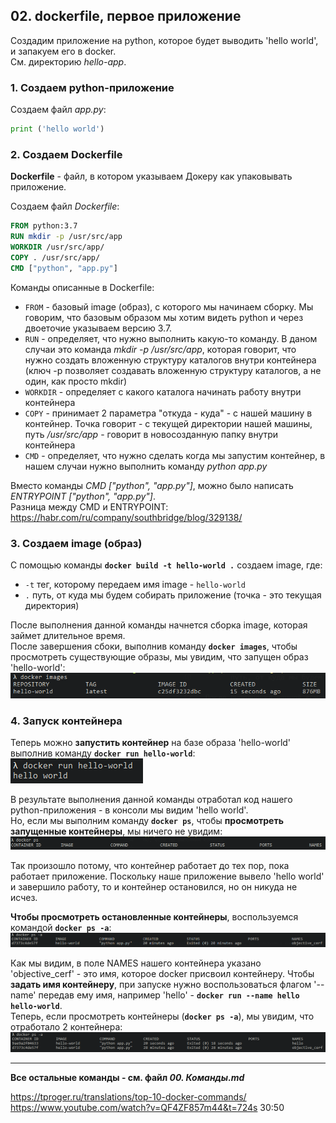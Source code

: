 ## 02. dockerfile, первое приложение

Создадим приложение на python, которое будет выводить 'hello world', и запакуем его в docker.   
См. директорию *hello-app*.   

### 1. Создаем python-приложение 

Создаем файл *app.py*:
```py
print ('hello world')
```

### 2. Создаем Dockerfile

**Dockerfile** - файл, в котором указываем Докеру как упаковывать приложение.   

Создаем файл *Dockerfile*:
```Dockerfile
FROM python:3.7
RUN mkdir -p /usr/src/app
WORKDIR /usr/src/app/
COPY . /usr/src/app/
CMD ["python", "app.py"]
```

Команды описанные в Dockerfile:
- `FROM` - базовый image (образ), с которого мы начинаем сборку. Мы говорим, что базовым образом мы хотим видеть python и через двоеточие указываем версию 3.7.
- `RUN` - определяет, что нужно выполнить какую-то команду. В даном случаи это команда *mkdir -p /usr/src/app*, которая говорит, что нужно создать вложенную структуру каталогов внутри контейнера (ключ -p позволяет создавать вложенную структуру каталогов, а не один, как просто mkdir)
- `WORKDIR` - определяет с какого каталога начинать работу внутри контейнера
- `COPY` - принимает 2 параметра "откуда - куда" - с нашей машину в контейнер. Точка говорит - с текущей директории нашей машины, путь */usr/src/app* - говорит в новосозданную папку внутри контейнера
- `CMD` - определяет, что нужно cделать когда мы запустим контейнер, в нашем случаи нужно выполнить команду *python app.py*

Вместо команды *CMD ["python", "app.py"]*, можно было написать *ENTRYPOINT ["python", "app.py"]*.    
Разница между CMD и ENTRYPOINT: https://habr.com/ru/company/southbridge/blog/329138/

### 3. Создаем image (образ)

С помощью команды **`docker build -t hello-world .`** создаем image, где:
- `-t` тег, которому передаем имя image - `hello-world` 
- `.` путь, от куда мы будем собирать приложение (точка - это текущая директория)

После выполнения данной команды начнется сборка image, которая займет длительное время.  
После завершения сбоки, выполнив команду **`docker images`**, чтобы просмотреть существующие образы, мы увидим, что запущен образ 'hello-world':   
![](./imgs/02.1.png)

### 4. Запуск контейнера 

Теперь можно **запустить контейнер** на базе образа 'hello-world' выполнив команду **`docker run hello-world`**:
![](./imgs/02.2.png)

В результате выполнения данной команды отработал код нашего python-приложения - в консоли мы видим 'hello world'.  
Но, если мы выполним команду **`docker ps`**, чтобы **просмотреть запущенные контейнеры**, мы ничего не увидим:
![](./imgs/02.3.png)

Так произошло потому, что контейнер работает до тех пор, пока работает приложение. Поскольку наше приложение вывело 'hello world' и завершило работу, то и контейнер остановился, но он никуда не исчез.  

**Чтобы просмотреть остановленные контейнеры**, воспользуемся командой **`docker ps -a`**:
![](./imgs/02.4.png)

Как мы видим, в поле NAMES нашего контейнера указано 'objective_cerf' - это имя, которое docker присвоил контейнеру. Чтобы **задать имя контейнеру**, при запуске нужно воспользоваться флагом '--name' передав ему имя, например 'hello' - **`docker run --name hello hello-world`**.   
Теперь, если просмотреть контейнеры (**`docker ps -a`**), мы увидим, что отработало 2 контейнера:
![](./imgs/02.5.png)

---

**Все остальные команды - см. файл *00. Команды.md***

https://tproger.ru/translations/top-10-docker-commands/
https://www.youtube.com/watch?v=QF4ZF857m44&t=724s
30:50